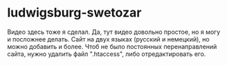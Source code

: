 # ludwigsburg-swetozar
Видео здесь тоже я сделал. Да, тут видео довольно простое, но я могу и посложнее делать.
Сайт на двух языках (русский и немецкий), но можно добавить и более.
Чтоб не было постоянных перенаправлений сайта, нужно удалить файл ".htaccess", либо отредактировать его.
